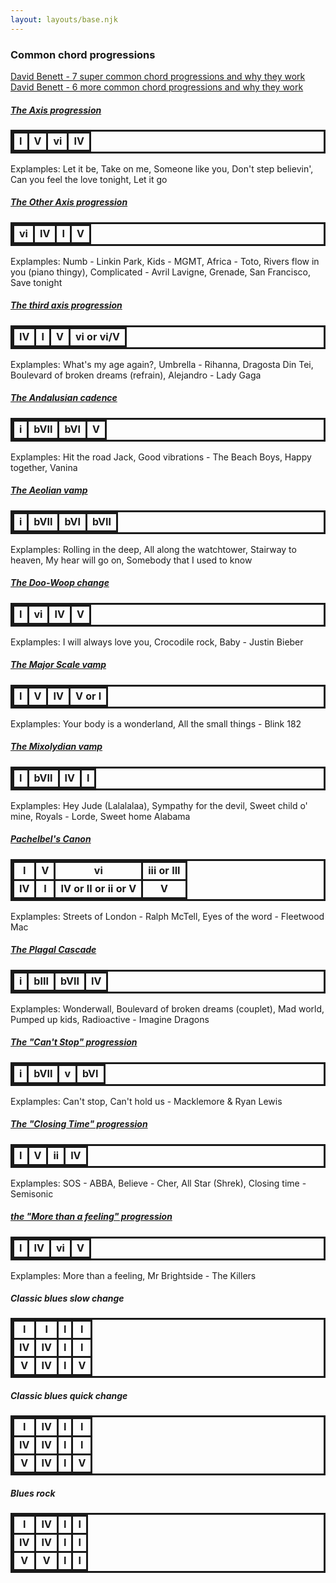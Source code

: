 ```yaml
---
layout: layouts/base.njk
---
```


<style>
table, tr, td {
    border: 3px solid;
    text-align: center;
    table-layout: auto;
}
table {
    text-align: center;
    table-layout: fixed;
    width: 100%;
    font-weight: bold;
}
</style>

### Common chord progressions

<a href="https://www.youtube.com/watch?v=Vyc8lezaa9g" rel="noopener noreferrer" target="_blank">David Benett - 7 super common chord progressions and why they work</a>
<a href="https://www.youtube.com/watch?v=v3YbEL-_eoI" rel="noopener noreferrer" target="_blank">David Benett - 6 more common chord progressions and why they work</a>


[<h5>The Axis progression</h5>](https://youtu.be/Vyc8lezaa9g?t=169)
<table>
<tr><td>I</td> <td>V</td> <td>vi</td> <td>IV</td></tr>
</table>
Explamples: Let it be, Take on me, Someone like you, Don't step believin', Can you feel the love tonight, Let it go

[<h5>The Other Axis progression</h5>](https://youtu.be/Vyc8lezaa9g?t=251)
<table>
<tr><td>vi</td> <td>IV</td> <td>I</td> <td>V</td></tr>
</table>
Explamples: Numb - Linkin Park, Kids - MGMT, Africa - Toto, Rivers flow in you (piano thingy), Complicated - Avril Lavigne, Grenade, San Francisco, Save tonight

[<h5>The third axis progression</h5>](https://youtu.be/v3YbEL-_eoI?t=644)
<table>
<tr><td>IV</td> <td>I</td> <td>V</td> <td>vi or vi/V</td></tr>
</table>
Explamples: What's my age again?, Umbrella - Rihanna, Dragosta Din Tei, Boulevard of broken dreams (refrain), Alejandro - Lady Gaga

[<h5>The Andalusian cadence</h5>](https://youtu.be/Vyc8lezaa9g?t=452)
<table>
<tr><td>i</td> <td>bVII</td> <td>bVI</td> <td>V</td></tr>
</table>
Explamples: Hit the road Jack, Good vibrations - The Beach Boys, Happy together, Vanina

[<h5>The Aeolian vamp</h5>](https://youtu.be/Vyc8lezaa9g?t=571)
<table>
<tr><td>i</td> <td>bVII</td> <td>bVI</td> <td>bVII</td></tr>
</table>
Explamples: Rolling in the deep, All along the watchtower, Stairway to heaven, My hear will go on, Somebody that I used to know

[<h5>The Doo-Woop change</h5>](https://youtu.be/Vyc8lezaa9g?t=794)
<table>
<tr><td>I</td> <td>vi</td> <td>IV</td> <td>V</td></tr>
</table>
Explamples: I will always love you, Crocodile rock, Baby - Justin Bieber

[<h5>The Major Scale vamp</h5>](https://youtu.be/Vyc8lezaa9g?t=955)
<table>
<tr><td>I</td> <td>V</td> <td>IV</td> <td>V or I</td></tr>
</table>
Explamples: Your body is a wonderland, All the small things - Blink 182

[<h5>The Mixolydian vamp</h5>](https://youtu.be/Vyc8lezaa9g?t=1088)
<table>
<tr><td>I</td> <td>bVII</td> <td>IV</td> <td>I</td></tr>
</table>
Explamples: Hey Jude (Lalalalaa), Sympathy for the devil, Sweet child o' mine, Royals - Lorde, Sweet home Alabama

[<h5>Pachelbel's Canon</h5>](https://youtu.be/_PC6jwoHyOk?t=63)
<table>
<tr><td>I</td> <td>V</td> <td>vi</td> <td>iii or III</td></tr>
<tr><td>IV</td> <td>I</td> <td>IV or II or ii or V</td> <td>V</td></tr>
</table>
Explamples: Streets of London - Ralph McTell, Eyes of the word - Fleetwood Mac

[<h5>The Plagal Cascade</h5>](https://youtu.be/v3YbEL-_eoI?t=118)
<table>
<tr><td>i</td> <td>bIII</td> <td>bVII</td> <td>IV</td></tr>
</table>
Explamples: Wonderwall, Boulevard of broken dreams (couplet), Mad world, Pumped up kids, Radioactive - Imagine Dragons

[<h5>The "Can't Stop" progression</h5>](https://youtu.be/v3YbEL-_eoI?t=212)
<table>
<tr><td>i</td> <td>bVII</td> <td>v</td> <td>bVI</td></tr>
</table>
Explamples: Can't stop, Can't hold us - Macklemore & Ryan Lewis

[<h5>The "Closing Time" progression</h5>](https://youtu.be/v3YbEL-_eoI?t=457)
<table>
<tr><td>I</td> <td>V</td> <td>ii</td> <td>IV</td></tr>
</table>
Explamples: SOS - ABBA, Believe - Cher, All Star (Shrek), Closing time - Semisonic

[<h5>the "More than a feeling" progression</h5>](https://youtu.be/v3YbEL-_eoI?t=890)
<table>
<tr><td>I</td> <td>IV</td> <td>vi</td> <td>V</td></tr>
</table>
Explamples: More than a feeling, Mr Brightside - The Killers

<h5>Classic blues slow change</h5>
<table>
<tr><td>I</td> <td>I</td> <td>I</td> <td>I</td></tr>
<tr><td>IV</td> <td>IV</td> <td>I</td> <td>I</td></tr>
<tr><td>V</td> <td>IV</td> <td>I</td> <td>V</td></tr>
</table>

<h5>Classic blues quick change</h5>
<table>
<tr><td>I</td> <td>IV</td> <td>I</td> <td>I</td></tr>
<tr><td>IV</td> <td>IV</td> <td>I</td> <td>I</td></tr>
<tr><td>V</td> <td>IV</td> <td>I</td> <td>V</td></tr>
</table>

<h5>Blues rock</h5>
<table>
<tr><td>I</td> <td>IV</td> <td>I</td> <td>I</td></tr>
<tr><td>IV</td> <td>IV</td> <td>I</td> <td>I</td></tr>
<tr><td>V</td> <td>V</td> <td>I</td> <td>I</td></tr>
</table>
